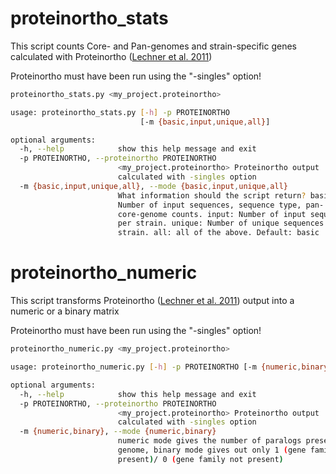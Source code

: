 # proteinortho_stats

This script counts Core- and Pan-genomes and strain-specific genes calculated with Proteinortho ([Lechner et al. 2011](https://bmcbioinformatics.biomedcentral.com/articles/10.1186/1471-2105-12-124))

Proteinortho must have been run using the "-singles" option!

```bash
proteinortho_stats.py <my_project.proteinortho> 
```

```bash
usage: proteinortho_stats.py [-h] -p PROTEINORTHO
                             [-m {basic,input,unique,all}]

optional arguments:
  -h, --help            show this help message and exit
  -p PROTEINORTHO, --proteinortho PROTEINORTHO
                        <my_project.proteinortho> Proteinortho output
                        calculated with -singles option
  -m {basic,input,unique,all}, --mode {basic,input,unique,all}
                        What information should the script return? basic:
                        Number of input sequences, sequence type, pan- and
                        core-genome counts. input: Number of input sequences
                        per strain. unique: Number of unique sequences per
                        strain. all: all of the above. Default: basic           
```

# proteinortho_numeric

This script transforms Proteinortho ([Lechner et al. 2011](https://bmcbioinformatics.biomedcentral.com/articles/10.1186/1471-2105-12-124)) output into a numeric or a binary matrix

Proteinortho must have been run using the "-singles" option!

```bash
proteinortho_numeric.py <my_project.proteinortho> 
```
```bash
usage: proteinortho_numeric.py [-h] -p PROTEINORTHO [-m {numeric,binary}]

optional arguments:
  -h, --help            show this help message and exit
  -p PROTEINORTHO, --proteinortho PROTEINORTHO
                        <my_project.proteinortho> Proteinortho output
                        calculated with -singles option
  -m {numeric,binary}, --mode {numeric,binary}
                        numeric mode gives the number of paralogs present in a
                        genome, binary mode gives out only 1 (gene family
                        present)/ 0 (gene family not present)

```
